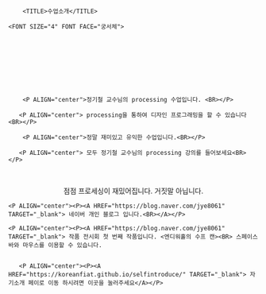 <HTML>




<HEAD>




        <TITLE>수업소개</TITLE>

</HEAD>




<BODY BACKGROUND="FLOWER.JPG" LINK="red" LEFTMARGIN="100" TOPMARGIN="100">
	
	<FONT SIZE="4" FONT FACE="궁서체">
<BR><BR><BR><BR><BR><BR>
	
        <P ALIGN="center">정기철 교수님의 processing 수업입니다. <BR></P>

       <P ALIGN="center"> processing을 통하여 디자인 프로그래밍을 할 수 있습니다 <BR></P>

        <P ALIGN="center">정말 재미있고 유익한 수업입니다.<BR></P>

       <P ALIGN="center"> 모두 정기철 교수님의 processing 강의를 들어보세요<BR></P>
       
       <P ALIGN="center"> 점점 프로세싱이 재밌어집니다. 거짓말 아닙니다.<BR></P>
	
	<P ALIGN="center"><P><A HREF="https://blog.naver.com/jye8061" TARGET="_blank"> 네이버 개인 블로그 입니다.<BR></A></P>
	
	<P ALIGN="center"><P><A HREF="https://blog.naver.com/jye8061" TARGET="_blank"> 작품 전시회 첫 번째 작품입니다. <엔디워홀의 수프 캔><BR> 스페이스바와 마우스를 이용할 수 있습니다.
	
	
       <P ALIGN="center"><P><A HREF="https://koreanfiat.github.io/selfintroduce/" TARGET="_blank"> 자기소개 페이로 이동 하시려면 이곳을 눌러주세요</A></P>	
       


